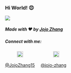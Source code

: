 ### Hi World! 😍

<img src = "https://media.giphy.com/media/h8yMHhzuAqKXfOnHLG/giphy.gif">


##### Made with ❤️ by [Jojo Zhang](https://github.com/nomadkitty)

##### Connect with me: 

&nbsp;&nbsp;&nbsp; &nbsp;&nbsp;&nbsp;&nbsp;&nbsp;
<a href="https://twitter.com/JojoZhang15"><img src="https://img.icons8.com/android/24/000000/twitter.png" height="20px" width="20px"/></a>
&nbsp;&nbsp;&nbsp; &nbsp;&nbsp;&nbsp; &nbsp;&nbsp;&nbsp; &nbsp;&nbsp;&nbsp; &nbsp;&nbsp;&nbsp; &nbsp;&nbsp;&nbsp;
<a href="https://www.linkedin.com/in/jojo-zhang/"><img src="https://img.icons8.com/android/24/000000/linkedin.png" height="20px" width="20px"/></a>

[@JojoZhang15](https://twitter.com/JojoZhang15) &nbsp;&nbsp;&nbsp;
[@jojo-zhang](https://www.linkedin.com/in/jojo-zhang/)

